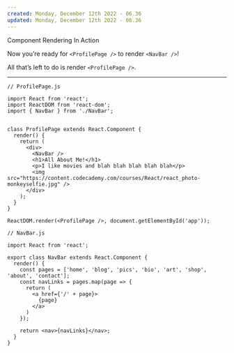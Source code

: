 ```yaml
---
created: Monday, December 12th 2022 - 06.36
updated: Monday, December 12th 2022 - 06.36
---
```

Component Rendering In Action

Now you’re ready for `<ProfilePage />` to render `<NavBar />`!

All that’s left to do is render `<ProfilePage />`.

--- 

```JSX
// ProfilePage.js

import React from 'react';
import ReactDOM from 'react-dom';
import { NavBar } from './NavBar';


class ProfilePage extends React.Component {
  render() {
    return (
      <div>
        <NavBar />
        <h1>All About Me!</h1>
        <p>I like movies and blah blah blah blah blah</p>
        <img src="https://content.codecademy.com/courses/React/react_photo-monkeyselfie.jpg" />
      </div>
    );
  }
}

ReactDOM.render(<ProfilePage />, document.getElementById('app'));
```

```JSX
// NavBar.js

import React from 'react';

export class NavBar extends React.Component {
  render() {
    const pages = ['home', 'blog', 'pics', 'bio', 'art', 'shop', 'about', 'contact'];
    const navLinks = pages.map(page => {
      return (
        <a href={'/' + page}>
          {page}
        </a>
      )
    });

    return <nav>{navLinks}</nav>;
  }
}
```
